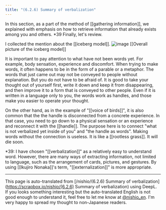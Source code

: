 ```yaml
---
title: "(6.2.6) Summary of verbalization"
---
```


In this section, as a part of the method of [[gathering information]], we explained with emphasis on how to retrieve information that already exists among you and others. *39
Finally, let's review.

I collected the mention about the [[iceberg model]].
![image](https://gyazo.com/4ac065b23d02ea969c279bd632a0a1c4/thumb/1000)
[[Overall picture of the iceberg model]]

It is important to pay attention to what have not been words yet.
For example, body sensation, experience and discomfort.
When trying to make words, it often happens to be in the form of a parable or a metaphor.
The words that just came out may not be conveyed to people without explanation.
But you do not have to be afraid of.
It is good to take your thought out of yourself first, write it down and keep it from disappearing, and then improve it to a form that is conveyed to other people.
Even if it is written in a language only to you, the words work as handles, and those make you easier to operate your thought.

On the other hand, as in the example of "[[voice of birds]]", it is also common that the the handle is disconnected from a concrete experience. In that case, you need to go down to a physical sensation or an experience and reconnect it with the [[handle]]. The purpose here is to connect "what is not verbalized yet inside of you" and "the handle as words".
Making words without the connection is useless. It is like a [[rootless grass]]. It will die soon.

*39:
I have chosen "[[verbalization]]" as a relatively easy to understand word. However, there are many ways of extracting information, not limited to language, such as the arrangement of cards, pictures, and gestures. By using [[Ikujiro Nonaka]]'s term, "[[externalization]]" is more appropriate.


---
This page is auto-translated from [/nishio/(6.2.6) Summary of verbalization](https://scrapbox.io/nishio/(6.2.6) Summary of verbalization) using DeepL. If you looks something interesting but the auto-translated English is not good enough to understand it, feel free to let me know at [@nishio_en](https://twitter.com/nishio_en). I'm very happy to spread my thought to non-Japanese readers.